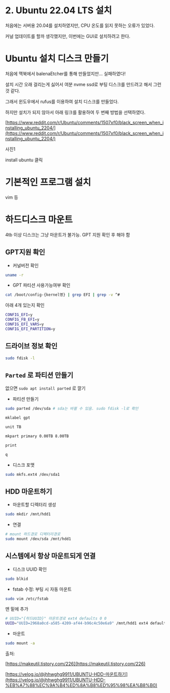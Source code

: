 # 2. Ubuntu 22.04 LTS 설치

처음에는 서버용 20.04를 설치하였지만, CPU 온도를 읽지 못하는 오류가 있었다.

커널 업데이트를 할까 생각했지만, 이번에는 GUI로 설치하려고 한다.

# Ubuntu 설치 디스크 만들기

처음에 맥북에서 balenaEtcher를 통해 만들었지만… 실패하였다!

설치 시간 오래 걸리는게 싫어서 여분 nvme ssd로 부팅 디스크를 만드려고 해서 그런 것 같다.

그래서 윈도우에서 rufus를 이용하여 설치 디스크를 만들었다.

하지만 설치가 되지 않아서 아래 링크를 활용하여 두 번째 방법을 선택하였다.

[https://www.reddit.com/r/Ubuntu/comments/1507xf0/black_screen_when_installing_ubuntu_2204/](https://www.reddit.com/r/Ubuntu/comments/1507xf0/black_screen_when_installing_ubuntu_2204/)

사진1

install ubuntu 클릭

# 기본적인 프로그램 설치

vim 등

# 하드디스크 마운트

4tb 이상 디스크는 그냥 마운트가 불가능. GPT 지원 확인 후 해야 함

## GPT지원 확인

- 커널버전 확인

```bash
uname -r
```

- GPT 파티션 사용가능여부 확인

```bash
cat /boot/config-{kernel명} | grep EFI | grep -v ^#
```

아래 4개 있는지 확인

```bash
CONFIG_EFI=y
CONFIG_FB_EFI=y
CONFIG_EFI_VARS=y
CONFIG_EFI_PARTITION=y
```

## 드라이브 정보 확인

```bash
sudo fdisk -l
```

## `Parted` 로 파티션 만들기

없으면 `sudo apt install parted` 로 깔기

- 파티션 만들기

```bash
sudo parted /dev/sda # sda는 바뀔 수 있음. sudo fdisk -l로 확인

mklabel gpt

unit TB

mkpart primary 0.00TB 8.00TB

print

q
```

- 디스크 포맷

```bash
sudo mkfs.ext4 /dev/sda1
```

## HDD 마운트하기

- 마운트할 디렉터리 생성

```bash
sudo mkdir /mnt/hdd1
```

- 연결

```bash
# mount 하드경로 디렉터리경로
sudo mount /dev/sda /mnt/hdd1
```

## 시스템에서 항상 마운트되게 연결

- 디스크 UUID 확인

```bash
sudo blkid
```

- fstab 수정: 부팅 시 자동 마운트

```bash
sudo vim /etc/fstab
```

맨 밑에 추가

```bash
# UUID="{하드UUID}" 마운트경로 ext4 defaults 0 0
UUID="UUID=2968a0cd-a585-4209-af44-b96c4c50e6a9" /mnt/hdd1 ext4 defaults 0 0
```

- 마운트

```bash
sudo mount -a
```

출처:

[https://makeutil.tistory.com/226](https://makeutil.tistory.com/226)

[https://velog.io/@jhhwghg9911/UBUNTU-HDD-마운트하기](https://velog.io/@jhhwghg9911/UBUNTU-HDD-%EB%A7%88%EC%9A%B4%ED%8A%B8%ED%95%98%EA%B8%B0)
